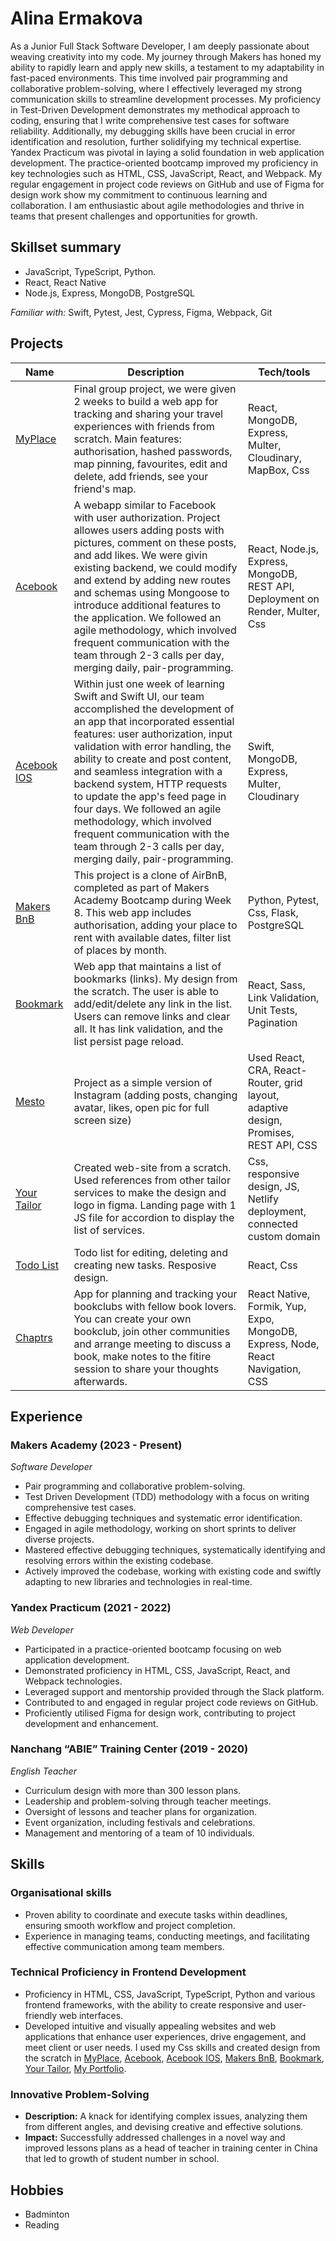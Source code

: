 # Alina Ermakova

As a Junior Full Stack Software Developer, I am deeply passionate about weaving creativity into my code. My journey through Makers has honed my ability to rapidly learn and apply new skills, a testament to my adaptability in fast-paced environments. This time involved pair programming and collaborative problem-solving, where I effectively leveraged my strong communication skills to streamline development processes.
My proficiency in Test-Driven Development demonstrates my methodical approach to coding, ensuring that I write comprehensive test cases for software reliability. Additionally, my debugging skills have been crucial in error identification and resolution, further solidifying my technical expertise.
Yandex Practicum was pivotal in laying a solid foundation in web application development. The practice-oriented bootcamp improved my proficiency in key technologies such as HTML, CSS, JavaScript, React, and Webpack. My regular engagement in project code reviews on GitHub and use of Figma for design work show my commitment to continuous learning and collaboration.
I am enthusiastic about agile methodologies and thrive in teams that present challenges and opportunities for growth.

## Skillset summary

- JavaScript, TypeScript, Python.
- React, React Native
- Node.js, Express, MongoDB, PostgreSQL

*Familiar with:* Swift, Pytest, Jest, Cypress, Figma, Webpack, Git

## Projects

| Name | Description| Tech/tools |
| ------------- | ------------- |------------- |
| [MyPlace](https://myplace-acrry.onrender.com/) | Final group project, we were given 2 weeks to build a web app for tracking and sharing your travel experiences with friends from scratch. Main features: authorisation, hashed passwords, map pinning, favourites, edit and delete, add friends, see your friend's map. | React, MongoDB, Express, Multer, Cloudinary, MapBox, Css |
| [Acebook](https://acebook-team-earth.onrender.com/) |  A webapp similar to Facebook with user authorization. Project allowes users adding posts with pictures, comment on these posts, and add likes. We were givin existing backend, we could modify and extend by adding new routes and schemas using Mongoose to introduce additional features to the application. We followed an agile methodology, which involved frequent communication with the team through 2-3 calls per day, merging daily, pair-programming. | React, Node.js, Express, MongoDB, REST API, Deployment on Render, Multer, Css |
| [Acebook IOS](https://github.com/aliceb91/team-dakaj-swift-acebook) | Within just one week of learning Swift and Swift UI, our team accomplished the development of an app that incorporated essential features: user authorization, input validation with error handling, the ability to create and post content, and seamless integration with a backend system, HTTP requests to update the app's feed page in four days. We followed an agile methodology, which involved frequent communication with the team through 2-3 calls per day, merging daily, pair-programming. | Swift, MongoDB, Express, Multer, Cloudinary |
| [Makers BnB](https://github.com/denisecodes/makersbnb) | This project is a clone of AirBnB, completed as part of Makers Academy Bootcamp during Week 8. This web app includes authorisation, adding your place to rent with available dates, filter list of places by month. | Python, Pytest, Css, Flask, PostgreSQL |
| [Bookmark](https://bookmark-app-ae.netlify.app/) | Web app that maintains a list of bookmarks (links). My design from the scratch. The user is able to add/edit/delete any link in the list. Users can remove links and clear all. It has link validation, and the list persist page reload. | React, Sass, Link Validation, Unit Tests, Pagination |
| [Mesto](https://alalinaermakova.github.io/mesto-react-auth/) | Project as a simple version of Instagram (adding posts, changing avatar, likes, open pic for full screen size)  | Used React, CRA, React-Router, grid layout, adaptive design, Promises, REST API, CSS |
| [Your Tailor](https://yourtailor.site/) | Created web-site from a scratch. Used references from other tailor services to make the design and logo in figma. Landing page with 1 JS file for accordion to display the list of services. | Css, responsive design, JS, Netlify deployment, connected custom domain |
| [Todo List](https://todo-list-app-by-alina.netlify.app/) | Todo list for editing, deleting and creating new tasks. Resposive design. | React, Css |
| [Chaptrs](https://github.com/elliepriestley/Chaptrs_Mobile_App) | App for planning and tracking your bookclubs with fellow book lovers. You can create your own bookclub, join other communities and arrange meeting to discuss a book, make notes to the fitire session to share your thoughts afterwards. | React Native, Formik, Yup, Expo, MongoDB, Express, Node, React Navigation, CSS |

## Experience

### Makers Academy (2023 - Present)
*Software Developer*

- Pair programming and collaborative problem-solving.
- Test Driven Development (TDD) methodology with a focus on writing comprehensive test cases.
- Effective debugging techniques and systematic error identification.
- Engaged in agile methodology, working on short sprints to deliver diverse projects.
- Mastered effective debugging techniques, systematically identifying and resolving errors within the existing codebase.
- Actively improved the codebase, working with existing code and swiftly adapting to new libraries and technologies in real-time.


### Yandex Practicum (2021 - 2022)
*Web Developer*

- Participated in a practice-oriented bootcamp focusing on web application development.
- Demonstrated proficiency in HTML, CSS, JavaScript, React, and Webpack technologies.
- Leveraged support and mentorship provided through the Slack platform.
- Contributed to and engaged in regular project code reviews on GitHub.
- Proficiently utilised Figma for design work, contributing to project development and enhancement.


### Nanchang “ABIE” Training Center (2019 - 2020)
*English Teacher*

- Curriculum design with more than 300 lesson plans.
- Leadership and problem-solving through teacher meetings.
- Oversight of lessons and teacher plans for organization.
- Event organization, including festivals and celebrations.
- Management and mentoring of a team of 10 individuals.

## Skills

### Organisational skills
- Proven ability to coordinate and execute tasks within deadlines, ensuring smooth workflow and project completion.
- Experience in managing teams, conducting meetings, and facilitating effective communication among team members.

### Technical Proficiency in Frontend Development
- Proficiency in HTML, CSS, JavaScript, TypeScript, Python and various frontend frameworks, with the ability to create responsive and user-friendly web interfaces.
- Developed intuitive and visually appealing websites and web applications that enhance user experiences, drive engagement, and meet client or user needs. I used my Css skills and created design from the scratch in [MyPlace](https://myplace-acrry.onrender.com/), [Acebook](https://acebook-team-earth.onrender.com/), [Acebook IOS](https://github.com/aliceb91/team-dakaj-swift-acebook), [Makers BnB](https://github.com/denisecodes/makersbnb), [Bookmark](https://bookmark-app-ae.netlify.app/), [Your Tailor](https://yourtailor.site/), [My Portfolio](https://alalinaermakova.github.io/).

### Innovative Problem-Solving
- **Description:** A knack for identifying complex issues, analyzing them from different angles, and devising creative and effective solutions.
- **Impact:** Successfully addressed challenges in a novel way and improved lessons plans as a head of teacher in training center in China that led to growth of student number in school.

## Hobbies
- Badminton
- Reading

